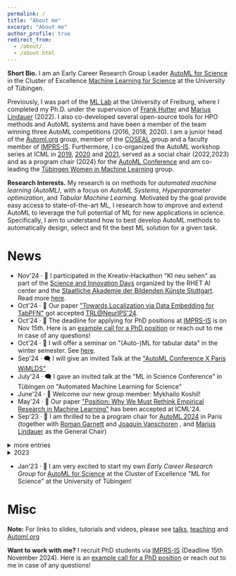 ```yaml
---
permalink: /
title: "About me"
excerpt: "About me"
author_profile: true
redirect_from: 
  - /about/
  - /about.html
---
```


**Short Bio.** I am an Early Career Research Group Leader [AutoML for Science](https://uni-tuebingen.de/en/research/core-research/cluster-of-excellence-machine-learning/research/research/cluster-research-groups/research-groups/automl-for-science/) in the Cluster of Excellence [Machine Learning for Science](https://uni-tuebingen.de/en/research/core-research/cluster-of-excellence-machine-learning/home/) at the University of Tübingen.

Previously, I was part of the [ML Lab](https://ml.informatik.uni-freiburg.de/) at the University of Freiburg, where I completed my Ph.D. under the supervision of [Frank Hutter](https://ml.informatik.uni-freiburg.de/profile/hutter/) and [Marius Lindauer](https://www.ai.uni-hannover.de/de/institut/team/lindauer) (2022). I also co-developed several open-source tools for HPO methods and AutoML systems and have been a member of the team winning three AutoML competitions (2016, 2018, 2020). I am a junior head of the [Automl.org](automl.org) group, member of the [COSEAL](https://www.coseal.net/) group and a faculty member of [IMPRS-IS](https://imprs.is.mpg.de/). Furthermore, I co-organized the AutoML workshop series at ICML in [2019](https://sites.google.com/view/automl2019icml/), [2020](https://sites.google.com/view/automl2020/home) and [2021](https://sites.google.com/view/automl2021), served as a social chair (2022,2023) and as a program chair (2024) for the [AutoML Conference](www.automl.cc) and am co-leading the [Tübingen Women in Machine Learning](https://tuewiml.github.io/) group. 

**Research Interests.** My research is on methods for *automated machine learning (AutoML)*, with a focus on *AutoML Systems*, *Hyperparameter optimization*, and *Tabular Machine Learning*. Motivated by the goal provide easy access to state-of-the-art ML, I research how to improve and extend AutoML to leverage the full potential of ML for new applications in science. Specifically, I aim to understand how to best develop AutoML methods to automatically design, select and fit the best ML solution for a given task.



News
====

<ul>
  <li> Nov'24 · 🎨 I participated in the Kreativ-Hackathon "KI neu sehen" as part of the <a href="https://sidays.
com/">Science and Innovation Days</a> organized by the RHET AI center and the <a href="https://www.abk-stuttgart.de/">Staatliche Akademie der Bildenden Künste Stuttgart</a>. Read more <a href="https://rhet.
ai/2024/11/26/kreativ-hackathon-ki-neu-sehen/">here</a>. </li>
  <li> Oct'24 · 📝 Our paper <a href="https://openreview.net/forum?id=LFyQyV5HxQ">"Towards Localization via Data 
Embedding for TabPFN"</a> got accepted <a href="https://table-representation-learning.github.io/">TRL@NeurIPS'24</a>. </li>
  <li> Oct'24 · 📮 The deadline for applying for PhD positions at <a href="https://imprs.is.mpg.de/">IMPRS-IS</a> is on Nov 15th. Here is an <a href="https://keggensperger.github.io/files/2024_JobPosting.pdf"> example call for a PhD position</a> or reach out to me in case of any questions! </li>
  <li> Oct'24 · 📓 I will offer a seminar on "(Auto-)ML for tabular data" in the winter semester. See <a href="https://keggensperger.github.io/teaching/2024-winter-seminar">here</a>.</li>
  <li> Sep'24 · 🗨️ I will give an invited Talk at the <a href="https://www.meetup.com/paris-women-in-machine-learning-data-science/events/302432984/">"AutoML Conference X Paris WiMLDS"</a></li>
  <li> July'24 · 🗨️ I gave an invited talk at the "ML in Science Conference" in Tübingen on "Automated Machine Learning for Science" </li>
  <li> June'24 · 👋 Welcome our new group member: Mykhailo Koshil! </li>  
  <li> May'24 · 📝 Our paper <a href="https://arxiv.org/abs/2405.02200">"Position: Why We Must Rethink Empirical Research in Machine Learning"</a> has been accepted at ICML'24.</li>
  <li> Sep'23 · 🥳 I am thrilled to be a program chair for <a href="https://2024.automl.cc/">AutoML 2024</a> in Paris (together with <a href="https://www.cse.wustl.edu/~garnett/">Roman Garnett</a> and <a href="https://joaquinvanschoren.github.io">Joaquin Vanschoren</a>
, and <a href="https://www.ai.uni-hannover.de/de/institut/team/lindauer/">Marius Lindauer</a> as the General Chair) </li>
</ul>

<details>
	<summary>more entries</summary>
<ul>
  <li> May'24 · 🗨️ I gave an invited talk at <a href="https://www.wids-regensburg.de/">Women in Data Science Regensburg</a> on "AutoML: Streamlining Machine Learning".</li>
  <li> Mar'24 · 📝 Our paper "Towards Bandit-based Optimization for Automated Machine Learning" has been accepted for oral presentation at <a href="https://pml4dc.github.io/iclr2024/">PML4LRS@ICLR'24</a>.</li>
  <li> Mar'24 · 📝 Our paper <a href="https://openreview.net/forum?id=ACLLU9nQ2E">"Towards quantifying the effect of dataset selection for benchmarking tabular machine learning approaches"</a> has been accepted at <a href="https://dmlr.ai/">DMLR@ICLR'24</a>.</li>
  <li> Feb'24 · 📝 Our paper <a href="https://jair.org/index.php/jair/article/view/14747">"Can Fairness be Automated? Guidelines and Opportunities for Fairness-aware AutoML"</a> has been published at JAIR.</li>
  <li> Feb'24 · 📓 I will offer a seminar on "AutoML in the Age of Large Pre-trained Models" in the summer semester. See <a href="https://keggensperger.github.io/teaching/2024-summer-seminar">here</a>.</li>
</ul>
</details>

<details>
	<summary>2023</summary>
<ul>
  <li> 9th Nov'23 · 🗨️ Together with <a href="https://www.ai.uni-hannover.de/de/institut/team/lindauer/">Marius Lindauer</a> I gave a talk at <a href="https://www.m3-konferenz.de/veranstaltung-21316-se-0-hyperparameter-optimieren-mit-automl.html">MLOps'23</a>: "Hyperparameter Optimieren mit AutoML"</li>  
  <li> 15th Sep'23 · 👋 Welcome my first group member: Amir Rezaei Balef! </li>
  <li> Sep'23 · 📓 I offer a seminar on "Automated Machine Learning and Hyperparameter Optimization" in the winter semester. Find all details <a href="https://keggensperger.github.io/teaching/2023-winter-seminar">here</a>.</li>
  <li> 12th-15th Sept'23 · 🥳 Together with <a href="https://www.slds.stat.uni-muenchen.de/people/feurer/">Matthias Feurer</a> I am organizing the social program for AutoML 2023! Find all details <a href="automl.cc">here</a>.</li>
  <li> July'23 · 🗨️ Together with <a href="https://www.ai.uni-hannover.de/de/institut/team/lindauer/">Marius Lindauer</a> I will give a lecture on "AutoML: Accelerating Research on and Development of AI Applications" at the <a href="https://essai.ijs.si/">ESSAI Summer School</a>! </li> 
  <li> June'23 · 🗨️ Together with <a href="https://ml.informatik.uni-freiburg.de/profile/bergman/">Eddie Bergman</a> I gave a *Hands-On Session* at the <a href="https://freiburg-ai.github.io/">nextgen_AI</a> Freiburg workshop: "Automated Machine Learning with Auto-sklearn" </li>
  <li> Jan'23 · 📝 Our paper <a href="https://arxiv.org/abs/2212.04183">Mind the Gap: Measuring Generalization Performance Across Multiple Objectives</a> got accepted at IDA 2023. </li>
  <li> Jan'23 · 📝 Our paper <a href="https://openreview.net/forum?id=cp5PvcI6w8_&referrer=%5BAuthor%20Console%5D(%2Fgroup%3Fid%3DICLR.cc%2F2023%2FConference%2FAuthors%23your-submissions">TabPFN: A Transformer That Solves Small Tabular Classification Problems in a Second</a> got accepted to ICLR 2023. </li> 
</ul>
</details>

<ul>
 <li> Jan'23 · 🥳 I am very excited to start my own <i>Early Career Research Group</i> for <a href="https://uni-tuebingen.de/en/research/core-research/cluster-of-excellence-machine-learning/research/research/cluster-research-groups/research-groups/automl-for-science/">AutoML for Science</a> at the Cluster of Excellence "ML for Science" at the University of Tübingen! </li>
</ul>

Misc
====

**Note:** For links to slides, tutorials and videos, please see [talks](https://keggensperger.github.io/talks/), [teaching](https://keggensperger.github.io/teaching/) and [Automl.org](Automl.org)

**Want to work with me?** I recruit PhD students via [IMPRS-IS](https://imprs.is.mpg.de/) (Deadline 15th November 2024). Here is an [example call for a PhD position](https://keggensperger.github.io/files/2024_JobPosting.pdf) or reach out to me in case of any questions! 
